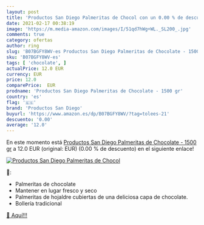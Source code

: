 ```yaml
---
layout: post
title: 'Productos San Diego Palmeritas de Chocol con un 0.00 % de descuento'
date: 2021-02-17 00:38:19
image: 'https://m.media-amazon.com/images/I/51qd7hWg+WL._SL200_.jpg'
comments: true
category: ofertas
author: ring
slug: 'B07BGFY8WV-es Productos San Diego Palmeritas de Chocolate - 1500 gr'
sku: 'B07BGFY8WV-es'
tags: [ 'chocolate', ]
actualPrice: 12.0 EUR
currency: EUR
price: 12.0
comparePrice:  EUR
prodname: 'Productos San Diego Palmeritas de Chocolate - 1500 gr'
country: 'es'
flag: '🇪🇸'
brand: 'Productos San Diego'
buyurl: 'https://www.amazon.es/dp/B07BGFY8WV/?tag=tolees-21'
descuento: '0.00'
average: '12.0'
---
```


En este momento está [Productos San Diego Palmeritas de Chocolate - 1500 gr](https://www.amazon.es/dp/B07BGFY8WV/?tag=tolees-21) a 12.0 EUR (original:  EUR) (0.00 %  de descuento) en el siguiente enlace!

[![Productos San Diego Palmeritas de Chocol](https://m.media-amazon.com/images/I/51qd7hWg+WL._SL200_.jpg)](https://www.amazon.es/dp/B07BGFY8WV/?tag=tolees-21)

🔎:

- Palmeritas de chocolate
- Mantener en lugar fresco y seco
- Palmeritas de hojaldre cubiertas de una deliciosa capa de chocolate.
- Bollería tradicional

[🛒 Aquí!!!](https://www.amazon.es/dp/B07BGFY8WV/?tag=tolees-21)
